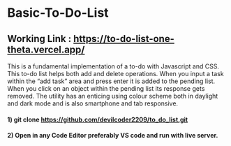# Basic-To-Do-List

## Working Link : https://to-do-list-one-theta.vercel.app/


This is a fundamental implementation of a to-do with Javascript and CSS. This to-do list helps both add and delete operations. When you input a task within the “add task” area and press enter it is added to the pending list. When you click on an object within the pending list its response gets removed. The utility has an enticing using colour scheme both in daylight and dark mode and is also smartphone and tab responsive.

#### 1) git clone https://github.com/devilcoder2209/to_do_list.git

#### 2) Open in any Code Editor preferably VS code and run with live server.

